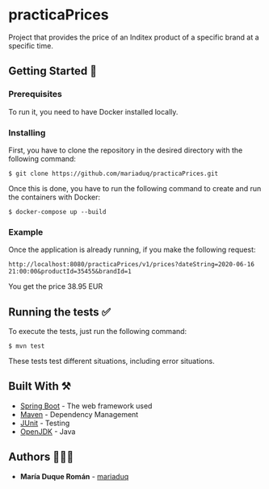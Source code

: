 # practicaPrices

Project that provides the price of an Inditex product of a specific brand at a specific time.

## Getting Started 🚀

### Prerequisites

To run it, you need to have Docker installed locally. 

### Installing

First, you have to clone the repository in the desired directory with the following command:

```
$ git clone https://github.com/mariaduq/practicaPrices.git
```

Once this is done, you have to run the following command to create and run the containers with Docker:

```
$ docker-compose up --build
```
### Example

Once the application is already running, if you make the following request:

```
http://localhost:8080/practicaPrices/v1/prices?dateString=2020-06-16 21:00:00&productId=35455&brandId=1
```

You get the price 38.95 EUR

## Running the tests ✅

To execute the tests, just run the following command:

```
$ mvn test
```
These tests test different situations, including error situations.

## Built With ⚒️

* [Spring Boot](https://spring.io) - The web framework used
* [Maven](https://maven.apache.org/) - Dependency Management
* [JUnit](https://junit.org/junit5/) - Testing
* [OpenJDK](https://openjdk.org) - Java

## Authors 👩🏼‍💻

* **María Duque Román** - [mariaduq](https://github.com/mariaduq)

